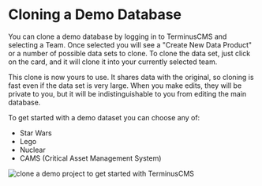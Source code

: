 # Cloning a Demo Database

You can clone a demo database by logging in to TerminusCMS and
selecting a Team. Once selected you will see a "Create New
Data Product" or a number of possible data sets to clone. To clone the
data set, just click on the card, and it will clone it into your
currently selected team.

This clone is now yours to use. It shares data with the original, so
cloning is fast even if the data set is very large. When you make
edits, they will be private to you, but it will be indistinguishable
to you from editing the main database.

To get started with a demo dataset you can choose any of:

* Star Wars
* Lego
* Nuclear
* CAMS (Critical Asset Management System)

<img src="https://assets.terminusdb.com/docs/how-to-clone-a-demo.png" alt="clone a demo project to get started with TerminusCMS" />
